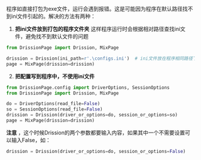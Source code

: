 程序如直接打包为exe文件，运行会遇到报错。这是可能因为程序在默认路径找不到ini文件引起的。解决的方法有两种：

1. **把ini文件放到打包的程序文件夹**
   这样程序运行时会根据相对路径查找ini文件，避免找不到默认文件的问题

```python
from DrissionPage import Drission, MixPage

drission = Drission(ini_path=r'.\configs.ini')  # ini文件放在程序相同路径下
page = MixPage(drission=drission)
```

2. **把配置写到程序中，不使用ini文件**

```python
from DrissionPage.config import DriverOptions, SessionOptions
from DrissionPage import Drission, MixPage

do = DriverOptions(read_file=False)
so = SessionOptions(read_file=False)
drission = Drission(driver_or_options=do, session_or_options=so)
page = MixPage(drission=drission)
```

**注意** ，这个时候Drission的两个参数都要输入内容，如果其中一个不需要设置可以输入False，如：

```python
drission = Drission(driver_or_options=do, session_or_options=False)
```
